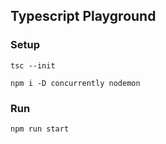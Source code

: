 ## Typescript Playground

### Setup

```
tsc --init

npm i -D concurrently nodemon
```

### Run

```
npm run start
```